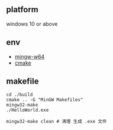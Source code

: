 ## platform 
windows 10 or above

## env
+ [mingw-w64](https://www.mingw-w64.org/)
+ [cmake](https://cmake.org/)

## makefile
```console
cd ./build
cmake .. -G "MinGW Makefiles"
mingw32-make
./HelloWorld.exe
```

```console
mingw32-make clean # 清理 生成 .exe 文件
```
